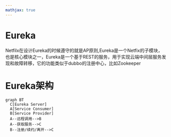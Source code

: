 ```yaml
---
mathjax: true
---
```


# Eureka
Netfilx在设计Eureka的时候遵守的就是AP原则,Eureka是一个Netfix的子模块， 也是核心模块之一，Eureka是一个基于REST的服务，用于实现云端中间层服务发现和故障转移，它的功能类似于dubbo的注册中心，比如Zookeeper

# Eureka架构
```mermaid
graph BT
  C[Eureka Server]
  A[Service Consumer]
  B[Service Provider]
  A--远程调用-->B
  A--获取服务-->C
  B--注册/续约/离开-->C
```